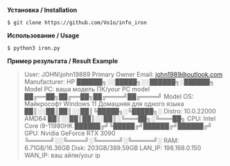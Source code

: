 **Установка / Installation**

    $ git clone https://github.com/Vo1o/info_iron

**Использование / Usage**

    $ python3 iron.py

**Пример результата / Result Example**
                                    
> User: JOHN\john19889
> Primary Owner Email: john1989@outlook.com
> Manufacturer: HP
> ██████╗░░█████╗░░██████╗░██████╗          Model PC: ваша модель ПК/your PC model
> ██╔══██╗██╔══██╗██╔════╝██╔════╝          Model OS: Майкрософт Windows 11 Домашняя для одного языка
> ██║░░██║██║░░██║╚█████╗░╚█████╗░          Distro: 10.0.22000 AMD64
> ██║░░██║██║░░██║░╚═══██╗░╚═══██╗          CPU:  Intel Core i9-11980HK
> ██████╔╝╚█████╔╝██████╔╝██████╔╝          GPU: Nvidia GeForce RTX 3090
> ╚═════╝░░╚════╝░╚═════╝░╚═════╝░          RAM: 6.71GB/16.36GB
>                                           Disk: 203GB/389.59GB
>                                           LAN_IP: 198.168.0.150
>                                           WAN_IP: ваш айпи/your ip
